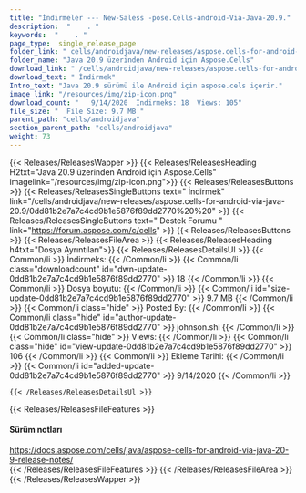 ```yaml
---
title: "İndirmeler --- New-Saless -pose.Cells-android-Via-Java-20.9." 
description:  "    . " 
keywords:  "    . " 
page_type:  single_release_page
folder_link: " cells/androidjava/new-releases/aspose.cells-for-android-via-java-20.9/"
folder_name: "Java 20.9 üzerinden Android için Aspose.Cells"
download_link: " /cells/androidjava/new-releases/aspose.cells-for-android-via-java-20.9/0dd81b2e7a7c4cd9b1e5876f89dd2770"
download_text: " İndirmek"
Intro_text: "Java 20.9 sürümü ile Android için aspose.cels içerir."
image_link: "/resources/img/zip-icon.png"
download_count: "   9/14/2020  İndirmeks: 18  Views: 105"
file_size: "  File Size: 9.7 MB "
parent_path: "cells/androidjava"
section_parent_path: "cells/androidjava"
weight: 73
---
```


{{< Releases/ReleasesWapper >}}
  {{< Releases/ReleasesHeading H2txt="Java 20.9 üzerinden Android için Aspose.Cells" imagelink="/resources/img/zip-icon.png">}}
  {{< Releases/ReleasesButtons >}}
    {{< Releases/ReleasesSingleButtons text=" İndirmek" link="/cells/androidjava/new-releases/aspose.cells-for-android-via-java-20.9/0dd81b2e7a7c4cd9b1e5876f89dd2770%20%20" >}}
    {{< Releases/ReleasesSingleButtons text=" Destek Forumu " link="https://forum.aspose.com/c/cells" >}}
  {{< Releases/ReleasesButtons >}}
  {{< Releases/ReleasesFileArea >}}
    {{< Releases/ReleasesHeading h4txt="Dosya Ayrıntıları">}}
    {{< Releases/ReleasesDetailsUl >}}
            {{< Common/li  >}} İndirmeks: {{< /Common/li >}} 
      {{< Common/li class="downloadcount" id="dwn-update-0dd81b2e7a7c4cd9b1e5876f89dd2770" >}} 18 {{< /Common/li >}} 
      {{< Common/li  >}} Dosya boyutu: {{< /Common/li >}} 
      {{< Common/li id="size-update-0dd81b2e7a7c4cd9b1e5876f89dd2770" >}} 9.7 MB {{< /Common/li >}} 
      {{< Common/li  class="hide" >}} Posted By: {{< /Common/li >}} 
      {{< Common/li class="hide" id="author-update-0dd81b2e7a7c4cd9b1e5876f89dd2770" >}} johnson.shi {{< /Common/li >}} 
      {{< Common/li class="hide"  >}} Views: {{< /Common/li >}} 
      {{< Common/li class="hide" id="view-update-0dd81b2e7a7c4cd9b1e5876f89dd2770" >}} 106 {{< /Common/li >}} 
      {{< Common/li  >}} Ekleme Tarihi: {{< /Common/li >}} 
      {{< Common/li id="added-update-0dd81b2e7a7c4cd9b1e5876f89dd2770" >}} 9/14/2020 {{< /Common/li >}} 

    {{< /Releases/ReleasesDetailsUl >}}

  {{< Releases/ReleasesFileFeatures >}}
      <h4>Sürüm notları</h4><div><a href="https://docs.aspose.com/cells/java/aspose-cells-for-android-via-java-20-9-release-notes/">https://docs.aspose.com/cells/java/aspose-cells-for-android-via-java-20-9-release-notes/</a></div>
  {{< /Releases/ReleasesFileFeatures >}}
 {{< /Releases/ReleasesFileArea >}}
{{< /Releases/ReleasesWapper >}}


